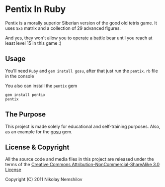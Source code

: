 # Pentix In Ruby

Pentix is a morally superior Siberian version of the good old tetris game.
It uses `5x5` matrix and a collection of 29 advanced figures.

And yes, they won't allow you to operate a battle bear until you reach at
least level 15 in this game :)


## Usage

You'll need `Ruby` and `gem install gosu`, after that just run
the `pentix.rb` file in the console

You also can install the `pentix` gem

    gem install pentix
    pentix




## The Purpose

This project is made solely for educational and self-training purposes.
Also, as an example for the [gosu](http://code.google.com/p/gosu) gem.


## License & Copyright

All the source code and media files in this project are released
under the terms of the
[Creative Commons Attribution-NonCommercial-ShareAlike 3.0 License](http://creativecommons.org/licenses/by-nc-sa/3.0/)

Copyright (C) 2011 Nikolay Nemshilov

